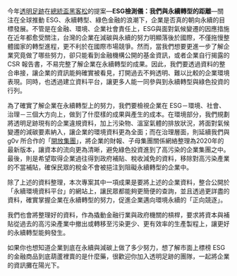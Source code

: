 今年[透明足跡](https://thaubing.gcaa.org.tw)在[總統盃黑客松](https://presidential-hackathon.taiwan.gov.tw/)的提案—**ESG檢測儀：我們與永續轉型的距離**—關注在全球推動 ESG、永續轉型、綠色金融的浪潮下，企業是否真的朝向永續的目標發展。不管是在金融、環境、企業社會責任上，ESG與面對氣候變遷的因應措施在近年都愈受關注，台灣的企業在減碳與永續的努力明顯落後於國際，不僅拖慢整體國家的轉型進程，更不利於在國際市場競爭。然而，當我們想要更進一步了解企業究竟做了哪些努力，卻只能看到金融機構公開的基金資訊，或者企業自行揭露的 CSR 報告書，不易完整了解企業在永續轉型的成果。因此，我們要透過資料的整合串接，讓企業的資訊能夠確實被看見，打開過去不夠透明、難以比較的企業環境表現。同時，也透過建立資料平台，讓更多人能一同參與到永續轉型與綠色投資的行列。

為了確實了解企業在永續轉型上的努力，我們要檢視企業在 ESG－環境、社會、治理－三個大方向上，做到了什麼樣的成果與產生的成本。在環境部分，我們規劃將透明足跡現有的企業違規資料，加上污染物、溫室氣體的排放狀況，將面對氣候變遷的減碳要素納入，讓企業的環境資料更為全面；而在治理層面，則延續我們與 g0v 所合作的「[開放集團](https://thaubing.gcaa.org.tw/companydata/openGroupLanding/index.html)」，將企業的財報、子母集團關係網絡整理為2020年的最新版本，讓資本的流向更為清晰，避免綠色投資進到了高污染的企業集團之中。最後，則是希望取得企業過往得到政府補貼、稅收減免的資料，移除對高污染產業的不當補貼，確保民眾的稅金不會被挹注到阻礙永續轉型的企業中。

除了上述的資料整理，本次專案其中一項成果是要將上述的企業資料，整合公開於「永續環境資料平台」的網站上，讓民眾都能夠更簡便的查詢，並且透過更詳盡的資料，確實掌握企業在永續轉型的努力，促進企業邁向環境永續的「正向競逐」。

我們也會將整理好的資料，作為撬動金融行業與政府機關的槓桿，要求將資本與補貼從過去的高污染產業中撤出或轉移至污染更少、更有效率的生產製程上，讓更好的永續轉型能夠發生。

如果你也想知道企業到底在永續與減碳上做了多少努力，想了解市面上標榜 ESG 的金融商品到底葫蘆裡賣的是什麼藥，很歡迎你加入透明足跡的團隊，一起將企業的資訊攤在陽光下。
